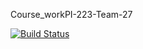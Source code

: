 Course_workPI-223-Team-27

[![Build Status](https://travis-ci.com/Panaev27/pi223team27.svg?branch=master)](https://travis-ci.com/Panaev27/pi223team27)
